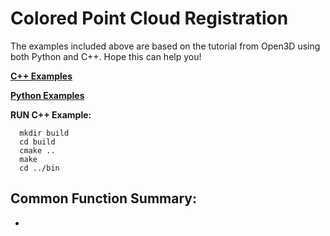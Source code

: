 # Colored Point Cloud Registration
The examples included above are based on the tutorial from Open3D using both Python and C++. Hope this can help you! 

[**C++ Examples**]()

[**Python Examples**]()

**RUN C++ Example:** 
```
  mkdir build
  cd build
  cmake ..
  make
  cd ../bin

```

## Common Function Summary:
  - 
  ```
  ```
  
